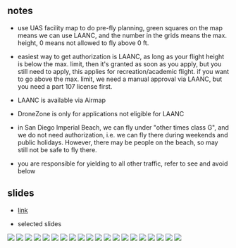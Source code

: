 ## notes

- use UAS facility map to do pre-fly planning, green squares on the map means we can use LAANC, and the number in the grids means the max. height, 0 means not allowed to fly above 0 ft.  

- easiest way to get authorization is LAANC, as long as your flight height is below the max. limit, then it's granted as soon as you apply, but you still need to apply, this applies for recreation/academic flight. if you want to go above the max. limit, we need a manual approval via LAANC, but you need a part 107 license first.

- LAANC is available via Airmap

- DroneZone is only for applications not eligible for LAANC

- in San Diego Imperial Beach, we can fly under "other times class G", and we do not need authorization, i.e. we can fly there during weekends and public holidays. However, there may be people on the beach, so may still not be safe to fly there.  

- you are responsible for yielding to all other traffic, refer to see and avoid below



## slides

- [link](https://docs.google.com/presentation/d/1rxDAgzTZgOP6sfVWcOLmlqGy9NxeYiiCHgvVpHEyYrw/present?slide=id.g80c3e2ec2b_2_87)

- selected slides

![](assets/0db684a4.png)
![](assets/bbd440d3.png)
![](assets/b192c69b.png)
![](assets/e3ced03c.png)
![](assets/280ba293.png)
![](assets/698ac766.png)
![](assets/55c719e3.png)
![](assets/be5354e6.png)
![](assets/a1971e28.png)
![](assets/bca1538d.png)
![](assets/ff9f28c2.png)
![](assets/b146133a.png)
![](assets/9d379d31.png)
![](assets/11b491cc.png)
![](assets/8213add7.png)
![](assets/46be1be1.png)
![](assets/7b8da057.png)
![](assets/4a4bda20.png)
![](assets/9be8e370.png)
![](assets/a860a2ba.png)
